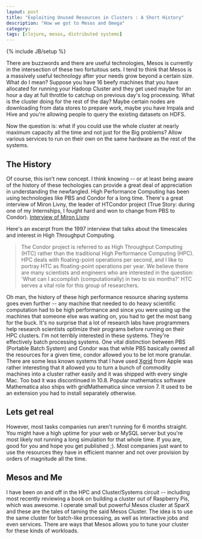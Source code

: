 ```yaml
---
layout: post
title: "Exploiting Unused Resources in Clusters : A Short History"
description: "How we got to Mesos and Omega"
category:  
tags: [clojure, mesos, distributed systems]
---
```

{% include JB/setup %}



There are buzzwords and there are useful technologies, Mesos is currently in the intersection of these two fortuitous sets. I tend to think that Mesos is a massively useful technology after your needs grow beyond a certain size. What do I mean? Suppose you have 16 beefy machines that you have allocated for running your Hadoop Cluster and they get used maybe for an hour a day at full throttle to catchup on previous day's log processing. What is the cluster doing for the rest of the day? Maybe certain nodes are downloading from data stores to prepare work, maybe you have Impala and Hive and you're allowing people to query the existing datasets on HDFS. 

Now the question is: what if you could use the whole cluster at nearly maximum capacity all the time and not just for the Big problems? Allow various services to run on their own on the same hardware as the rest of the systems. 

## The History

Of course, this isn't new concept. I think knowing -- or at least being aware of the history of these techologies can provide a great deal of appreciation in understanding the newfangled. High Performance Computing has been using technologies like PBS and Condor for a long time. There's a great interview of Miron Livny, the leader of HTCondor project (True Story: during one of my Internships, I fought hard and won to change from PBS to Condor). [Interview of Miron Livny](http://research.cs.wisc.edu/htcondor/HPCwire.1)

Here's an excerpt from the 1997 interview that talks about the timescales and interest in High Throughput Computing. 

> The Condor project is referred to as High Throughput Computing
> (HTC) rather than the traditional High Performance Computing (HPC). HPC deals
> with floating-point operations per second, and I like to portray HTC as
> floating-point operations per year. We believe there are many scientists and
> engineers who are interested in the question: 'What can I accomplish
> (computationally) in two to six months?' HTC serves a vital role for this
> group of researchers.

Oh man, the history of these high performance resource sharing systems goes even further -- any machine that needed to do heavy scientific computation had to be high performance and since you were using up the machines that someone else was waiting on, you had to get the most bang for the buck. It's no surprise that a lot of research labs have programmers help research scientists optimize their programs before running on their HPC clusters. I'm not terribly interested in these systems. They're effectively batch processing systems. One vital distinction between PBS (Portable Batch System) and Condor was that while PBS basically owned all the resources for a given time, condor allowed you to be lot more granular. There are some less known systems that I have used [Xgrid](https://en.wikipedia.org/wiki/Xgrid) from Apple was rather interesting that it allowed you to turn a bunch of commodity machines into a cluster rather easily and it was shipped with every single Mac. Too bad it was discontinued in 10.8. Popular mathematics software Mathematica also ships with gridMathematica since version 7. It used to be an extension you had to install separately otherwise. 


## Lets get real 

However, most tasks companies run aren't running for 6 months straight. You might have a high uptime for your web or MySQL server but you're most likely not running a long simulation for that whole time. If you are, good for you and hope you get published ;). Most companies just want to use the resources they have in efficient manner and not over provision by orders of magnitude all the time. 


## Mesos and Me 

I have been on and off in the HPC and Cluster/Systems circuit -- including most recently reviewing a book on building a cluster out of Raspberry Pis, which was awesome. I operate small but powerful Mesos cluster at SparX and these are the tales of taming the said Mesos Cluster. The idea is to use the same cluster for batch-like processing, as well as interactive jobs and even services. There are ways that Mesos allows you to tune your cluster for these kinds of workloads. 
